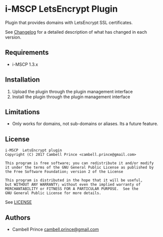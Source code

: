 # i-MSCP LetsEncrypt Plugin

Plugin that provides domains with LetsEncrypt SSL certificates.

See [Changelog](CHANGELOG.md) for a detailed description of what has changed in each version.

## Requirements

* i-MSCP 1.3.x

## Installation

1. Upload the plugin through the plugin management interface
2. Install the plugin through the plugin management interface

## Limitations

* Only works for domains, not sub-domains or aliases.  Its a future feature.

## License

```
i-MSCP  LetsEncrypt plugin
Copyright (C) 2017 Cambell Prince <cambell.prince@gmail.com>

This program is free software; you can redistribute it and/or modify
it under the terms of the GNU General Public License as published by
the Free Software Foundation; version 2 of the License

This program is distributed in the hope that it will be useful,
but WITHOUT ANY WARRANTY; without even the implied warranty of
MERCHANTABILITY or FITNESS FOR A PARTICULAR PURPOSE.  See the
GNU General Public License for more details.
```

See [LICENSE](LICENSE)

## Authors

* Cambell Prince <cambell.prince@gmail.com>
